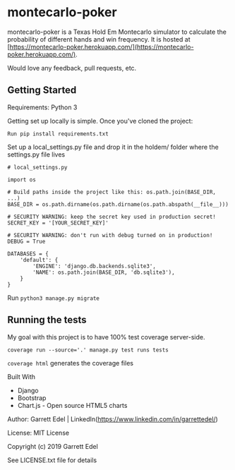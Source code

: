 # montecarlo-poker
montecarlo-poker is a Texas Hold Em Montecarlo simulator to calculate the probability of different hands and win frequency. It is hosted at [https://montecarlo-poker.herokuapp.com/](https://montecarlo-poker.herokuapp.com/).

Would love any feedback, pull requests, etc.

## Getting Started
Requirements: Python 3

Getting set up locally is simple. Once you've cloned the project:

`Run pip install requirements.txt`

Set up a local_settings.py file and drop it in the holdem/ folder where the settings.py file lives

```
# local_settings.py

import os

# Build paths inside the project like this: os.path.join(BASE_DIR, ...)
BASE_DIR = os.path.dirname(os.path.dirname(os.path.abspath(__file__)))

# SECURITY WARNING: keep the secret key used in production secret!
SECRET_KEY = '[YOUR_SECRET_KEY]'

# SECURITY WARNING: don't run with debug turned on in production!
DEBUG = True

DATABASES = {
    'default': {
        'ENGINE': 'django.db.backends.sqlite3',
        'NAME': os.path.join(BASE_DIR, 'db.sqlite3'),
    }
}
```

Run `python3 manage.py migrate`

## Running the tests
My goal with this project is to have 100% test coverage server-side.

`coverage run --source='.' manage.py test runs tests`

`coverage html` generates the coverage files

Built With
- Django
- Bootstrap
- Chart.js - Open source HTML5 charts

Author: Garrett Edel | LinkedIn(https://www.linkedin.com/in/garrettedel/)

License: MIT License

Copyright (c) 2019 Garrett Edel

See LICENSE.txt file for details